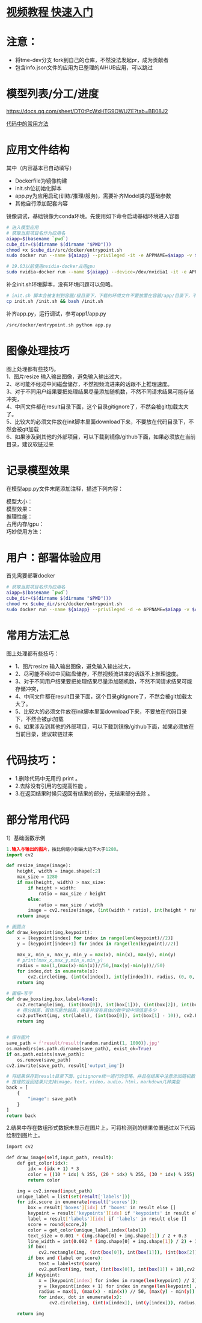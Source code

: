 
#  [视频教程 快速入门](https://www.bilibili.com/video/BV1X84y1y7xy/?vd_source=bddb004da42430029e7bd52d0bdd0fe7)



# 注意： 
 - 将tme-dev分支 fork到自己的仓库，不然没法发起pr，成为贡献者
 - 包含info.json文件的应用为已整理的AIHUB应用，可以跳过

# 模型列表/分工/进度

https://docs.qq.com/sheet/DT0tPcWxHTG9OWUZE?tab=BB08J2

[代码中的常用方法](https://docs.qq.com/doc/DUkZoWUZ6bUxwUXl3)

# 应用文件结构

其中（内容基本已自动填写）
 - Dockerfile为镜像构建
 - init.sh位初始化脚本
 - app.py为应用启动(训练/推理/服务)，需要补齐Model类的基础参数
 - 其他自行添加配套内容

镜像调试，基础镜像为conda环境。先使用如下命令启动基础环境进入容器

```bash
# 进入模型应用
# 获取当前项目名作为应用名
aiapp=$(basename `pwd`)
cube_dir=($(dirname $(dirname "$PWD")))
chmod +x $cube_dir/src/docker/entrypoint.sh
sudo docker run --name ${aiapp} --privileged -it -e APPNAME=$aiapp -v $cube_dir/src:/src -v $PWD:/app --tmpfs /app/result:size=1g  -p 80:80 --entrypoint='/src/docker/entrypoint.sh' ccr.ccs.tencentyun.com/cube-studio/modelscope:base-cuda11.3-python3.7 bash 

# 19.03以前使用nvidia-docker占用gpu
sudo nvidia-docker run --name ${aiapp} --device=/dev/nvidia1 -it -e APPNAME=$aiapp -v $cube_dir/src:/src -v $PWD:/app --tmpfs /app/result:size=1g --entrypoint='/src/docker/entrypoint.sh' ccr.ccs.tencentyun.com/cube-studio/modelscope:base-cuda11.3-python3.7 bash 

```

补全init.sh环境脚本，没有环境问题可以忽略。
```bash
# init.sh 脚本会被复制到容器/根目录下，下载的环境文件不要放置在容器/app/目录下，不然会被加载到git
cp init.sh /init.sh && bash /init.sh
```
补齐app.py，运行调试，参考app1/app.py
```bash
/src/docker/entrypoint.sh python app.py
```

# 图像处理技巧

图上处理都有些技巧。  
1、图片resize 输入输出图像，避免输入输出过大，  
2、尽可能不经过中间磁盘储存，不然视频流进来的话跟不上推理速度。    
3、对于不同用户结果要把处理结果尽量添加随机数，不然不同请求结果可能存储冲突，  
4、中间文件都在result目录下面，这个目录gitignore了，不然会被git加载太大了。   
5、比较大的必须文件放在init脚本里面download下来，不要放在代码目录下，不然会被git加载  
6、如果涉及到其他的外部项目，可以下载到镜像/github下面，如果必须放在当前目录，建议软链过来  


# 记录模型效果

在模型app.py文件末尾添加注释，描述下列内容：

模型大小：  
模型效果：  
推理性能：  
占用内存/gpu：  
巧妙使用方法：  

# 用户：部署体验应用
首先需要部署docker
```bash
# 获取当前项目名作为应用名
aiapp=$(basename `pwd`)
cube_dir=($(dirname $(dirname "$PWD")))
chmod +x $cube_dir/src/docker/entrypoint.sh
sudo docker run --name ${aiapp} --privileged -d -e APPNAME=$aiapp -v $cube_dir/src:/src -v $PWD:/app -p 80:80 --entrypoint='/src/docker/entrypoint.sh' ccr.ccs.tencentyun.com/cube-studio/modelscope:base-cuda11.3-python3.7 sh /app/init.sh && python app.py 

```


# 常用方法汇总

图上处理都有些技巧：

 - 1、图片resize 输入输出图像，避免输入输出过大，
 - 2、尽可能不经过中间磁盘储存，不然视频流进来的话跟不上推理速度。
 - 3、对于不同用户结果要把处理结果尽量添加随机数，不然不同请求结果可能存储冲突，
 - 4、中间文件都在result目录下面，这个目录gitignore了，不然会被git加载太大了。
 - 5、比较大的必须文件放在init脚本里面download下来，不要放在代码目录下，不然会被git加载
 - 6、如果涉及到其他的外部项目，可以下载到镜像/github下面，如果必须放在当前目录，建议软链过来

# 代码技巧：
 - 1.删除代码中无用的 print 。
 - 2.去除没有引用的包提高性能 。
 - 3.在返回结果时候只返回有结果的部分，无结果部分去除 。

# 部分常用代码

1）基础函数示例
```python
1.输入与输出的图片，按比例缩小到最大边不大于1280。
import cv2

def resize_image(image):
    height, width = image.shape[:2]
    max_size = 1280
    if max(height, width) > max_size:
        if height > width:
            ratio = max_size / height
        else:
            ratio = max_size / width
        image = cv2.resize(image, (int(width * ratio), int(height * ratio)))
    return image

# 画圆点
def draw_keypoint(img,keypoint):
    x = [keypoint[index] for index in range(len(keypoint)//2)]
    y = [keypoint[index+1] for index in range(len(keypoint)//2)]

    max_x, min_x, max_y, min_y = max(x), min(x), max(y), min(y)
    # print(max_x,max_y,min_x,min_y)
    radius = max(1,(max(x)-min(x))//50,(max(y)-min(y))//50)
    for index,dot in enumerate(x):
        cv2.circle(img, (int(x[index]), int(y[index])), radius, (0, 0, 255), -1)
    return img

# 画框+写字
def draw_boxs(img,box,label=None):
    cv2.rectangle(img, (int(box[0]), int(box[1])), (int(box[2]), int(box[3])), (0, 0, 255), 2)
    # 得分越高，假体可能性越高，但是并没有具体的数字说中间值是多少
    cv2.putText(img, str(label), (int(box[0]), int(box[1] - 10)), cv2.FONT_HERSHEY_SIMPLEX, 1,(0, 0, 255), 2)
    return img


# 保存图片
save_path = f'result/result{random.randint(1, 1000)}.jpg'
os.makedirs(os.path.dirname(save_path), exist_ok=True)
if os.path.exists(save_path):
    os.remove(save_path)
cv2.imwrite(save_path, result['output_img'])

# 将结果保存到result目录下面，gitignore统一进行的忽略。并且在结果中注意添加随机数，避免多人访问时，结果混乱
# 推理的返回结果只支持image，text，video，audio，html，markdown几种类型
back = [
    {
        "image": save_path
    }
]
return back
```


2.结果中存在数组形式数据未显示在图片上，可将检测到的结果位置通过以下代码绘制到图片上。
```bash
import cv2

def draw_image(self,input_path, result):
    def get_color(idx):
        idx = (idx + 1) * 3
        color = ((10 * idx) % 255, (20 * idx) % 255, (30 * idx) % 255)
        return color

    img = cv2.imread(input_path)
    unique_label = list(set(result['labels']))
    for idx,score in enumerate(result['scores']):
        box = result['boxes'][idx] if 'boxes' in result else []
        keypoint = result['keypoints'][idx] if 'keypoints' in result else []
        label = result['labels'][idx] if 'labels' in result else []
        score = round(score,2)
        color = get_color(unique_label.index(label))
        text_size = 0.001 * (img.shape[0] + img.shape[1]) / 2 + 0.3
        line_width = int(0.002 * (img.shape[0] + img.shape[1]) / 2) + 1
        if box:
            cv2.rectangle(img, (int(box[0]), int(box[1])), (int(box[2]), int(box[3])), color, line_width)
        if box and (label or score):
            text = label+str(score)
            cv2.putText(img, text, (int(box[0]), int(box[1]) + 10),cv2.FONT_HERSHEY_PLAIN, text_size, color, line_width)
        if keypoint:
            x = [keypoint[index] for index in range(len(keypoint) // 2)]
            y = [keypoint[index + 1] for index in range(len(keypoint) // 2)]
            radius = max(1, (max(x) - min(x)) // 50, (max(y) - min(y)) // 50)
            for index, dot in enumerate(x):
                cv2.circle(img, (int(x[index]), int(y[index])), radius, (0, 0, 255), -1)

    return img
```
